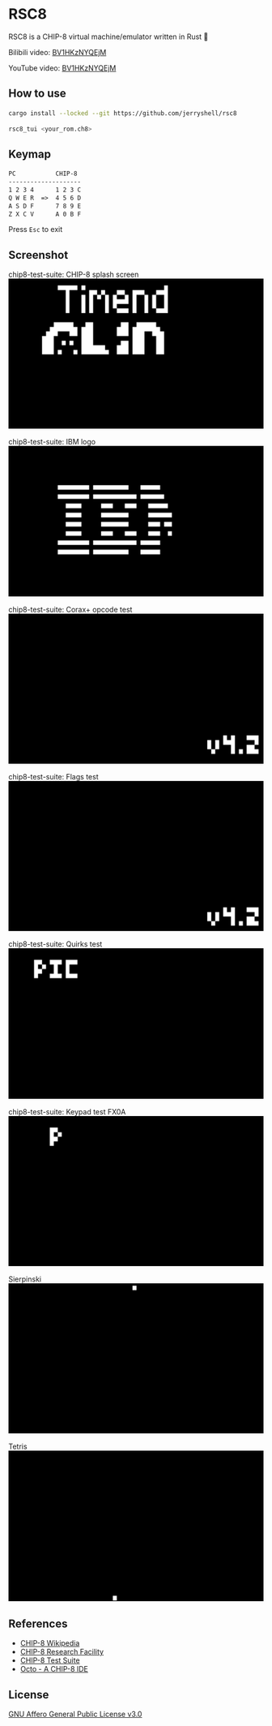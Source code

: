 # RSC8

RSC8 is a CHIP-8 virtual machine/emulator written in Rust 🦀

Bilibili video: [BV1HKzNYQEjM](https://www.bilibili.com/video/BV1HKzNYQEjM)

YouTube video: [BV1HKzNYQEjM](https://www.youtube.com/watch?v=nFcmm-2oPdY)

## How to use

```bash
cargo install --locked --git https://github.com/jerryshell/rsc8
```

```bash
rsc8_tui <your_rom.ch8>
```

## Keymap

```text
PC           CHIP-8
--------------------
1 2 3 4      1 2 3 C
Q W E R  =>  4 5 6 D
A S D F      7 8 9 E
Z X C V      A 0 B F
```

Press `Esc` to exit

## Screenshot

chip8-test-suite: CHIP-8 splash screen
![chip8-logo](img/chip8-logo.gif)

chip8-test-suite: IBM logo
![ibm-logo](img/ibm-logo.gif)

chip8-test-suite: Corax+ opcode test
![corax-plus](img/corax-plus.gif)

chip8-test-suite: Flags test
![flags](img/flags.gif)

chip8-test-suite: Quirks test
![quirks](img/quirks.gif)

chip8-test-suite: Keypad test FX0A
![keypad-fx0a](img/keypad-fx0a.gif)

Sierpinski
![sierpinski](img/sierpinski.gif)

Tetris
![tetris](img/tetris.gif)

## References

- [CHIP-8 Wikipedia](https://en.wikipedia.org/wiki/CHIP-8)
- [CHIP-8 Research Facility](https://chip-8.github.io)
- [CHIP-8 Test Suite](https://github.com/Timendus/chip8-test-suite)
- [Octo - A CHIP-8 IDE](https://johnearnest.github.io/Octo)

## License

[GNU Affero General Public License v3.0](LICENSE)
